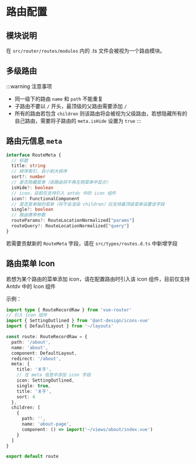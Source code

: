 # 路由配置

## 模块说明

在 `src/router/routes/modules` 内的 .ts 文件会被视为一个路由模块。

## 多级路由

:::warning 注意事项
- 同一级下的路由 `name` 和 `path` 不能重复
- 子路由不要以 `/` 开头，最顶级的父路由需要添加 `/`
- 所有的路由若包含 `children` 则该路由将会被视为父级路由，若想隐藏所有的自己路由，需要将子路由的 `meta.isHide` 设置为 `true`
:::

## 路由元信息 `meta`

```ts
interface RouteMeta {
  // 标题
  title: string
  // 排序索引，自小到大排序
  sort?: number
  // 是否隐藏菜单（该路由将不再左侧菜单中显示）
  isHide?: boolean
  // icon，目前仅支持引入 antdv 中的 icon 组件
  icon?: FunctionalComponent
  // 是否是单独的菜单（将不会渲染 children）仅支持最顶级菜单设置该字段
  single?: boolean
  // 路由携带参数
  routeParams?: RouteLocationNormalized["params"]
  routeQuery?: RouteLocationNormalized["query"]
}
```

若需要贡献新的 `RouteMeta` 字段，请在 `src/types/routes.d.ts` 中新增字段

## 路由菜单 Icon

若想为某个路由的菜单添加 icon，请在配置路由时引入该 icon 组件，目前仅支持 Antdv 中的 Icon 组件

示例：

```ts
import type { RouteRecordRaw } from 'vue-router'
// 引入 icon 组件
import { SettingOutlined } from '@ant-design/icons-vue'
import { DefaultLayout } from '~/layouts'

const route: RouteRecordRaw = {
  path: '/about',
  name: 'about',
  component: DefaultLayout,
  redirect: '/about',
  meta: {
    title: '关于',
    // 在 meta 信息中添加 icon 字段
    icon: SettingOutlined,
    single: true,
    title: '关于',
    sort: 4
  },
  children: [
    {
      path: '',
      name: 'about-page',
      component: () => import('~/views/about/index.vue')
    }
  ]
}

export default route
```